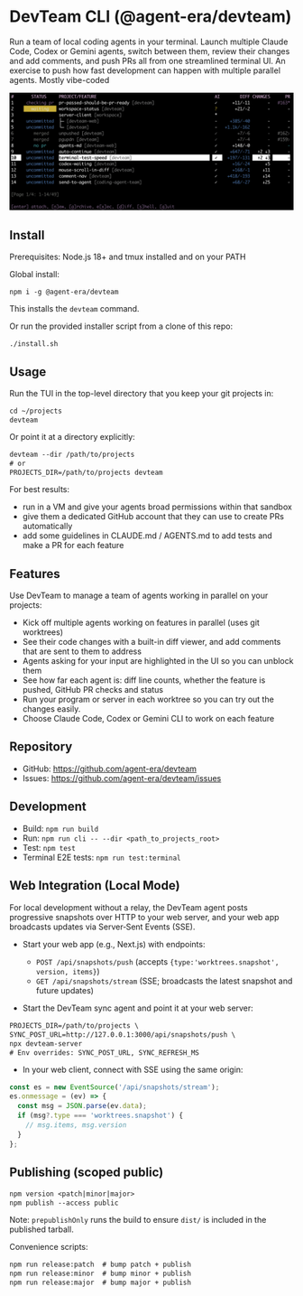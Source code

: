# DevTeam CLI (@agent-era/devteam)

Run a team of local coding agents in your terminal. Launch multiple Claude Code, Codex or Gemini agents, switch between them, review their changes and add comments, and push PRs  all from one streamlined terminal UI. An exercise to push how fast development can happen with multiple parallel agents. Mostly vibe-coded

![Screenshot](docs/screenshot.png)

## Install

Prerequisites: Node.js 18+ and tmux installed and on your PATH

Global install:

```
npm i -g @agent-era/devteam
```

This installs the `devteam` command.

Or run the provided installer script from a clone of this repo:

```
./install.sh
```

## Usage

Run the TUI in the top-level directory that you keep your git projects in:

```
cd ~/projects
devteam
```

Or point it at a directory explicitly:

```
devteam --dir /path/to/projects
# or
PROJECTS_DIR=/path/to/projects devteam
```
For best results:
- run in a VM and give your agents broad permissions within that sandbox
- give them a dedicated GitHub account that they can use to create PRs automatically
- add some guidelines in CLAUDE.md / AGENTS.md to add tests and make a PR for each feature

## Features

Use DevTeam to manage a team of agents working in parallel on your projects:

- Kick off multiple agents working on features in parallel (uses git worktrees)
- See their code changes with a built-in diff viewer, and add comments that are sent to them to address
- Agents asking for your input are highlighted in the UI so you can unblock them
- See how far each agent is: diff line counts, whether the feature is pushed, GitHub PR checks and status
- Run your program or server in each worktree so you can try out the changes easily.
- Choose Claude Code, Codex or Gemini CLI to work on each feature

## Repository

- GitHub: https://github.com/agent-era/devteam
- Issues: https://github.com/agent-era/devteam/issues

## Development

- Build: `npm run build`
- Run: `npm run cli -- --dir <path_to_projects_root>`
- Test: `npm test`
- Terminal E2E tests: `npm run test:terminal`

## Web Integration (Local Mode)

For local development without a relay, the DevTeam agent posts progressive snapshots over HTTP to your web server, and your web app broadcasts updates via Server‑Sent Events (SSE).

- Start your web app (e.g., Next.js) with endpoints:
  - `POST /api/snapshots/push` (accepts `{type:'worktrees.snapshot', version, items}`)
  - `GET /api/snapshots/stream` (SSE; broadcasts the latest snapshot and future updates)

- Start the DevTeam sync agent and point it at your web server:

```
PROJECTS_DIR=/path/to/projects \
SYNC_POST_URL=http://127.0.0.1:3000/api/snapshots/push \
npx devteam-server
# Env overrides: SYNC_POST_URL, SYNC_REFRESH_MS
```

- In your web client, connect with SSE using the same origin:

```ts
const es = new EventSource('/api/snapshots/stream');
es.onmessage = (ev) => {
  const msg = JSON.parse(ev.data);
  if (msg?.type === 'worktrees.snapshot') {
    // msg.items, msg.version
  }
};
```

## Publishing (scoped public)

```
npm version <patch|minor|major>
npm publish --access public
```

Note: `prepublishOnly` runs the build to ensure `dist/` is included in the published tarball.

Convenience scripts:

```
npm run release:patch  # bump patch + publish
npm run release:minor  # bump minor + publish
npm run release:major  # bump major + publish
```
